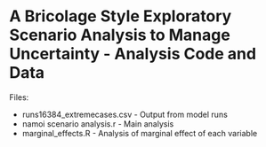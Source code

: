 # A Bricolage Style Exploratory Scenario Analysis to Manage Uncertainty - Analysis Code and Data

Files:

* runs16384_extremecases.csv - Output from model runs
* namoi scenario analysis.r - Main analysis
* marginal_effects.R - Analysis of marginal effect of each variable
